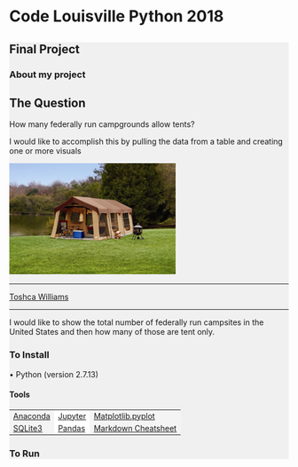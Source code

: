 # Code Louisville Python 2018
<div style="background: #f0f0f0;">
<h2>Final Project</h2>
<h3>About my project</h3>
<h2>The Question</h2>
<p>How many federally run campgrounds allow tents?</p>
<p>I would like to accomplish this by pulling the data from a table and creating one or more visuals</p>
<img src="https://github.com/proscrib/CodeLouisvillePython2018/blob/master/tent_bgd.jpeg" width="300" height="200" />
<hr />
<a href="mailto:toshcaw.proscrib@gmail.com">Toshca Williams</a>
<hr />
<p>I would like to show the total number of federally run campsites in the United States and then how many of those are tent only.</p>

<h3>To Install</h3>
<p>&bull; Python (version 2.7.13)</p>
<h4>Tools</h4>
<table width="100%" cellspacing="0" cellpadding="0" border="0">
   <tr>
      <td bgcolor="#f4f4f4"><a href="https://www.anaconda.com/download" target="_blank">Anaconda</a></td>
      <td bgcolor="#ffffff"><a href="http://jupyter.org/install" target="_blank">Jupyter</a></td>
      <td bgcolor="#f4f4f4"><a href="https://matplotlib.org/users/installing.html" target="_blank">Matplotlib.pyplot</a></td>
   </tr>
   <tr>
      <td bgcolor="#f4f4f4"><a href="https://www.tutorialspoint.com/sqlite/sqlite_installation.htm" target="_blank">SQLite3</a></td>
      <td bgcolor="#ffffff"><a href="https://pandas.pydata.org/" target="_blank">Pandas</a></td>
      <td bgcolor="#f4f4f4"><a href="https://github.com/adam-p/markdown-here/wiki/Markdown-Cheatsheet" target="_blank">Markdown Cheatsheet</a></td>
   </tr>
</table>

<h3>To Run</h3>
<p></p>



</div>
